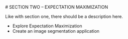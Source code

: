# SECTION TWO – EXPECTATION MAXIMIZATION

Like with section one, there should be a description here.

* Explore Expectation Maximization
* Create an image segmentation application

